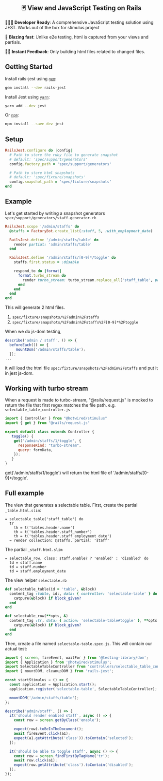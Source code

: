 <h2 align="center">🃏 View and JavaScript Testing on Rails</h2>

**👩🏻‍💻 Developer Ready**: A comprehensive JavaScript testing solution using JEST. Works out of the box for stimulus project

**📸 Blazing fast**: Unlike e2e testing, html is captured from your views and partials.

**🏃🏽 Instant Feedback**: Only building html files related to changed files.

## Getting Started

<!-- copied from Getting Started docs, links updated to point to Jest website -->

Install rails-jest using [`gem`](https://github.com/rubygems/rubygems):

```bash
gem install --dev rails-jest
```

Install Jest using [`yarn`](https://yarnpkg.com/en/package/jest):

```bash
yarn add --dev jest
```

Or [`npm`](https://www.npmjs.com/package/jest):

```bash
npm install --save-dev jest
```

## Setup
```ruby
RailsJest.configure do |config|
  # Path to store the ruby file to generate snapshot
  # default: 'spec/support/generators'
  config.factory_path = 'spec/support/generators'

  # Path to store html snapshots
  # default: 'spec/fixture/snapshots'
  config.snapshot_path = 'spec/fixture/snapshots'
end
```

## Example
Let's get started by writing a snapshot generators `spec/support/generators/staff.generator.rb`

```ruby
RailsJest.scope '/admin/staffs' do
  @staffs = FactoryBot.create_list(:staff, 5, :with_employment_date)

  RailsJest.define '/admin/staffs/table' do
    render partial: 'admin/staffs/table'
  end

  RailsJest.define '/admin/staffs/[0-9]*/toggle' do
    staffs.first.status = :disable

    respond_to do |format|
      format.turbo_stream do
        render turbo_stream: turbo_stream.replace_all('staff_table', partial: 'admin/staff/table')
      end
    end
  end
end
```

This will generate 2 html files.
1. `spec/fixture/snapshots/%2Fadmin%2Fstaffs`
2. `spec/fixture/snapshots/%2Fadmin%2Fstaffs%2F[0-9]*%2Ftoggle`

When we do js-dom testing,

```javascript
describe('admin / staff', () => {
  beforeEach(() => {
     mountDom('/admin/staffs/table');
  });
...
```

it will load the html file `spec/fixture/snapshots/%2Fadmin%2Fstaffs` and put it in jest js-dom.


## Working with turbo stream

When a request is made to turbo-stream, "@rails/request.js" is mocked to return the file that first regex matches the file path. e.g. `selectable_table_controller.js`

```javascript
import { Controller } from "@hotwired/stimulus"
import { get } from "@rails/request.js"

export default class extends Controller {
   toggle() {
    get('/admin/staffs/1/toggle', {
      responseKind: "turbo-stream",
      query: formData,
    });
   }
}
```

get('/admin/staffs/1/toggle') will return the html file of '/admin/staffs/[0-9]*/toggle'.

## Full example

The view that generates a selectable table. First, create the partial `_table.html.slim`:

```slim
= selectable_table('staff_table') do
  tr
    th = t('tables.header.name')
    th = t('tables.header.staff_number')
    th = t('tables.header.staff_employment_date')
  = render collection: @staffs, partial: 'staff'
```

The partial `_staff.html.slim`
```slim
= selectable_row, class: staff.enable? ? 'enabled' : 'disabled' do
  td = staff.name
  td = staff.number
  td = staff.employment_date
```

The view helper `selectable.rb`
```ruby
def selectable_table(id = 'table', &block)
  content_tag :table, id:, data: { controller: 'selectable-table' } do
    catpure(&block) if block_given?
  end
end

def selectable_row(**opts, &)
  content_tag :tr, data: { action: 'selectable-table#toggle' }, **opts do
    catpure(&block) if block_given?
  end
end
```

Then, create a file named `selectable-table.spec.js`. This will contain our actual test:

```javascript
import { screen, fireEvent, waitFor } from '@testing-library/dom';
import { Application } from '@hotwired/stimulus';
import SelectableTableController from 'controllers/selectable_table_controller';
import { mountDOM, cleanupDOM } from 'rails-jest';

const startStimulus = () => {
  const application = Application.start();
  application.register('selectable-table', SelectableTableController);

  mountDOM('/admin/staffs/table');
};

describe('admin/staff', () => {
  it('should render enabled staff', async () => {
    const row = screen.getByClass('enable');

    expect(row).toBeInTheDocument();
    await fireEvent.click(a1);
    expect(a1.getAttribute('class')).toContain('selected');
  });

  it('should be able to toggle staff', async () => {
    const row = screen.findFirstByTagName('tr');
    await row.click(a1);
    expect(row.getAttribute('class').toContain('disabled');
  });
});
```
